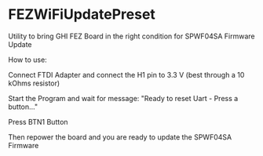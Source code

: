 # FEZWiFiUpdatePreset

Utility to bring GHI FEZ Board in the right
condition for SPWF04SA Firmware Update

How to use:

Connect FTDI Adapter and connect the H1 pin to 3.3 V (best through a 10 kOhms resistor)

Start the Program and wait for message: "Ready to reset Uart - Press a button..."

Press BTN1 Button

Then repower the board and you are ready to update the SPWF04SA Firmware
